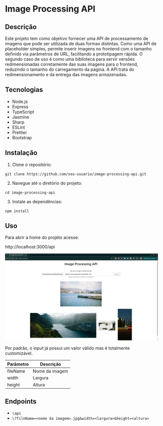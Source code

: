 # Image Processing API

## Descrição

Este projeto tem como objetivo fornecer uma API de processamento de imagens que pode ser utilizada de duas formas distintas. Como uma API de placeholder simples, permite inserir imagens no frontend com o tamanho definido via parâmetros de URL, facilitando a prototipagem rápida. O segundo caso de uso é como uma biblioteca para servir versões redimensionadas corretamente das suas imagens para o frontend, reduzindo o tamanho do carregamento da página. A API trata do redimensionamento e da entrega das imagens armazenadas.

## Tecnologias
- Node.js
- Express
- TypeScript
- Jasmine
- Sharp
- ESLint
- Prettier
- Bootstrap
## Instalação
1. Clone o repositório:
```
git clone https://github.com/seu-usuario/image-processing-api.git
```
2. Navegue até o diretório do projeto:
```
cd image-processing-api
```
3. Instale as dependências:
```
npm install
```
## Uso
Para abrir a home do projeto acesse:

http://localhost:3000/api

![home screen](./public/home.png)

Por padrão, o input já possui um valor válido mas é totalmente customizável.

| Parâmetro | Descrição      |
|-----------|----------------|
| fileName  | Nome da imagem |
| width     | Largura        |
| height    | Altura         |

## Endpoints
- `\api`
- `\?fileName=<nome da imagem>.jpg&width=<largura>&height=<altura>`